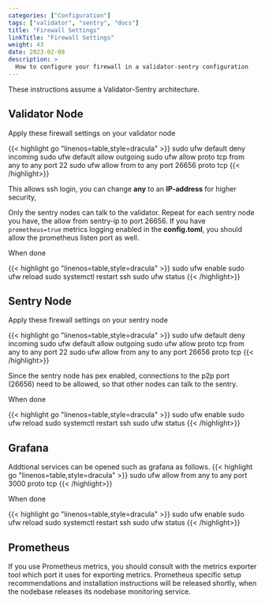 ```yaml
---
categories: ["Configuration"]
tags: ["validator", "sentry", "docs"]
title: "Firewall Settings"
linkTitle: "Firewall Settings"
weight: 43
date: 2023-02-08
description: >
  How to configure your firewall in a validator-sentry configuration
---
```


These instructions assume a Validator-Sentry architecture.

## Validator Node

Apply these firewall settings on your validator node


{{< highlight go "linenos=table,style=dracula" >}}
sudo ufw default deny incoming
sudo ufw default allow outgoing
sudo ufw allow proto tcp from any to any port 22
sudo ufw allow from <sentry-ip> to any port 26656 proto tcp
{{< /highlight>}}


This allows ssh login, you can change **any** to an **IP-address** for higher security,

Only the sentry nodes can talk to the validator.
Repeat for each sentry node you have, the allow from sentry-ip to port 26656. If you have <code>prometheus=true</code> metrics logging enabled in the **config.toml**, you should allow the prometheus listen port as well.

When done

{{< highlight go "linenos=table,style=dracula" >}}
sudo ufw enable
sudo ufw reload
sudo systemctl restart ssh
sudo ufw status
{{< /highlight>}}

## Sentry Node

Apply these firewall settings on your sentry node

{{< highlight go "linenos=table,style=dracula" >}}
sudo ufw default deny incoming
sudo ufw default allow outgoing
sudo ufw allow proto tcp from any to any port 22
sudo ufw allow from any to any port 26656 proto tcp
{{< /highlight>}}

Since the sentry node has pex enabled, connections to the p2p port (26656) need to be allowed, so that
other nodes can talk to the sentry.

When done

{{< highlight go "linenos=table,style=dracula" >}}
sudo ufw enable
sudo ufw reload
sudo systemctl restart ssh
sudo ufw status
{{< /highlight>}}

## Grafana
Addtional services can be opened such as grafana as follows. 
{{< highlight go "linenos=table,style=dracula" >}}
sudo ufw allow from any to any port 3000 proto tcp
{{< /highlight>}}

When done

{{< highlight go "linenos=table,style=dracula" >}}
sudo ufw enable
sudo ufw reload
sudo systemctl restart ssh
sudo ufw status
{{< /highlight>}}


## Prometheus
If you use Prometheus metrics, you should consult with the metrics exporter tool which port it uses for exporting
metrics. Prometheus specific setup recommendations and installation instructions  will be released shortly,
when the nodebase releases its nodebase monitoring service.